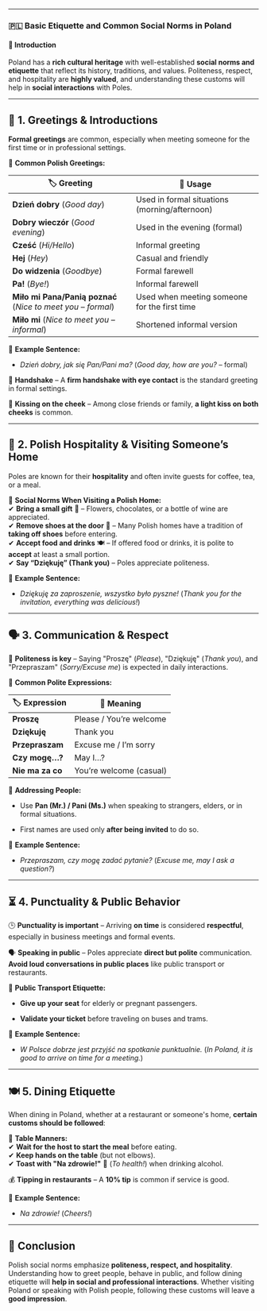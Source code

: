 
---
### 🇵🇱 **Basic Etiquette and Common Social Norms in Poland**

#### 📌 **Introduction**

Poland has a **rich cultural heritage** with well-established **social norms and etiquette** that reflect its history, traditions, and values. Politeness, respect, and hospitality are **highly valued**, and understanding these customs will help in **social interactions** with Poles.

---

## 🤝 **1. Greetings & Introductions**

**Formal greetings** are common, especially when meeting someone for the first time or in professional settings.

🔹 **Common Polish Greetings:**

|🏷 **Greeting**|📝 **Usage**|
|---|---|
|**Dzień dobry** (_Good day_)|Used in formal situations (morning/afternoon)|
|**Dobry wieczór** (_Good evening_)|Used in the evening (formal)|
|**Cześć** (_Hi/Hello_)|Informal greeting|
|**Hej** (_Hey_)|Casual and friendly|
|**Do widzenia** (_Goodbye_)|Formal farewell|
|**Pa!** (_Bye!_)|Informal farewell|
|**Miło mi Pana/Panią poznać** (_Nice to meet you – formal_)|Used when meeting someone for the first time|
|**Miło mi** (_Nice to meet you – informal_)|Shortened informal version|

🔹 **Example Sentence:**

- _Dzień dobry, jak się Pan/Pani ma?_ (_Good day, how are you?_ – formal)
    

👋 **Handshake** – A **firm handshake with eye contact** is the standard greeting in formal settings.

👄 **Kissing on the cheek** – Among close friends or family, **a light kiss on both cheeks** is common.

---

## 🏡 **2. Polish Hospitality & Visiting Someone’s Home**

Poles are known for their **hospitality** and often invite guests for coffee, tea, or a meal.

🔹 **Social Norms When Visiting a Polish Home:**  
✔ **Bring a small gift** 🎁 – Flowers, chocolates, or a bottle of wine are appreciated.  
✔ **Remove shoes at the door** 👞 – Many Polish homes have a tradition of **taking off shoes** before entering.  
✔ **Accept food and drinks** 🍽 – If offered food or drinks, it is polite to **accept** at least a small portion.  
✔ **Say “Dziękuję” (Thank you)** – Poles appreciate politeness.

🔹 **Example Sentence:**

- _Dziękuję za zaproszenie, wszystko było pyszne!_ (_Thank you for the invitation, everything was delicious!_)
    

---

## 🗣 **3. Communication & Respect**

📢 **Politeness is key** – Saying "Proszę" (_Please_), "Dziękuję" (_Thank you_), and "Przepraszam" (_Sorry/Excuse me_) is expected in daily interactions.

🔹 **Common Polite Expressions:**

|🏷 **Expression**|📝 **Meaning**|
|---|---|
|**Proszę**|Please / You’re welcome|
|**Dziękuję**|Thank you|
|**Przepraszam**|Excuse me / I’m sorry|
|**Czy mogę…?**|May I…?|
|**Nie ma za co**|You’re welcome (casual)|

💬 **Addressing People:**

- Use **Pan (Mr.) / Pani (Ms.)** when speaking to strangers, elders, or in formal situations.
    
- First names are used only **after being invited** to do so.
    

🔹 **Example Sentence:**

- _Przepraszam, czy mogę zadać pytanie?_ (_Excuse me, may I ask a question?_)
    

---

## ⏳ **4. Punctuality & Public Behavior**

🕒 **Punctuality is important** – Arriving **on time** is considered **respectful**, especially in business meetings and formal events.

🗣 **Speaking in public** – Poles appreciate **direct but polite** communication. **Avoid loud conversations in public places** like public transport or restaurants.

🚋 **Public Transport Etiquette:**

- **Give up your seat** for elderly or pregnant passengers.
    
- **Validate your ticket** before traveling on buses and trams.
    

🔹 **Example Sentence:**

- _W Polsce dobrze jest przyjść na spotkanie punktualnie._ (_In Poland, it is good to arrive on time for a meeting._)
    

---

## 🍽 **5. Dining Etiquette**

When dining in Poland, whether at a restaurant or someone's home, **certain customs should be followed**:

🍴 **Table Manners:**  
✔ **Wait for the host to start the meal** before eating.  
✔ **Keep hands on the table** (but not elbows).  
✔ **Toast with "Na zdrowie!"** 🥂 (_To health!_) when drinking alcohol.

💰 **Tipping in restaurants** – A **10% tip** is common if service is good.

🔹 **Example Sentence:**

- _Na zdrowie!_ (_Cheers!_)
    

---

## 🏁 **Conclusion**

Polish social norms emphasize **politeness, respect, and hospitality**. Understanding how to greet people, behave in public, and follow dining etiquette will **help in social and professional interactions**. Whether visiting Poland or speaking with Polish people, following these customs will leave a **good impression**.